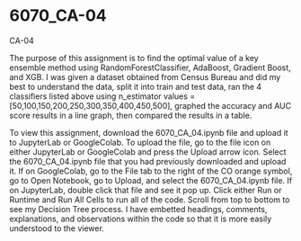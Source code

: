 # 6070_CA-04

CA-04

The purpose of this assignment is to find the optimal value of a key ensemble method using RandomForestClassifier, AdaBoost, Gradient Boost, and XGB. I was given a dataset obtained from Census Bureau and did my best to understand the data, split it into train and test data, ran the 4 classifiers listed above using n_estimator values = [50,100,150,200,250,300,350,400,450,500], graphed the accuracy and AUC score results in a line graph, then compared the results in a table.

To view this assignment, download the 6070_CA_04.ipynb file and upload it to JupyterLab or GoogleColab. To upload the file, go to the file icon on either JupyterLab or GoogleColab and press the Upload arrow icon. Select the 6070_CA_04.ipynb file that you had previously downloaded and upload it. If on GoogleColab, go to the File tab to the right of the CO orange symbol, go to Open Notebook, go to Upload, and select the 6070_CA_04.ipynb file. If on JupyterLab, double click that file and see it pop up. Click either Run or Runtime and Run All Cells to run all of the code. Scroll from top to bottom to see my Decision Tree process. I have embetted headings, comments, explanations, and observations within the code so that it is more easily understood to the viewer.
